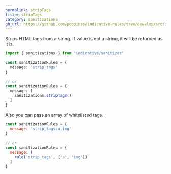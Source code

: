 ```yaml
---
permalink: stripTags
title: stripTags
category: sanitizations
gh_url: https://github.com/poppinss/indicative-rules/tree/develop/src/sanitizations/stripTags.ts
---
```


Strips HTML tags from a string. If value is not a string, it will be returned
as it is.
 
```ts
import { sanitizations } from 'indicative/sanitizer'
 
const sanitizationRules = {
  message: 'strip_tags'
}
 
// or
const sanitizationRules = {
  message: [
    sanitizations.stripTags()
  ]
}
```
 
Also you can pass an array of whitelisted tags.
 
```js
const sanitizationRules = {
  message: 'strip_tags:a,img'
}
 
// or
const sanitizationRules = {
  message: [
    rule('strip_tags', ['a', 'img'])
  ]
}
```